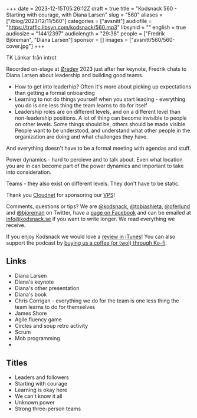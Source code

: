 +++
date = 2023-12-15T05:26:12Z
draft = true
title = "Kodsnack 560 - Starting with courage, with Diana Larsen"
slug = "560"
aliases = ["/blog/2023/12/11/560"]
categories = ["avsnitt"]
audiofile = "https://traffic.libsyn.com/kodsnack/560.mp3"
libsynid = ""
english = true
audiosize = "14412397"
audiolength = "29:38"
people = ["Fredrik Björeman", "Diana Larsen"]
sponsor = []
images = ["avsnitt/560/560-cover.jpg"]
+++

TK Länkar från introt

Recorded on-stage at [Øredev](https://oredev.org/) 2023 just after her keynote, Fredrik chats to Diana Larsen about leadership and building good teams.

* How to get into leaderhip? Often it's more about picking up expectations than getting a formal onboarding
* Learning to not do things yourself when you start leading - everything you do is one less thing the team learns to do for itself
* Leadership roles are on different levels, and on a different level than non-leadership positions. A lot of thing can become invisible to people on other levels. Some things should be, others should be made visible. People want to be understood, and understand what other people in the organization are doing and what challenges they have.

And everything doesn't have to be a formal meeting with agendas and stuff.

Power dynamics - hard to percieve and to talk about. Even what location you are in can become part of the power dynamics and important to take into consideration.

Teams - they also exist on different levels. They don't have to be static.

Thank you [Cloudnet](http://www.cloudnet.se) for sponsoring our [VPS](http://en.wikipedia.org/wiki/Virtual_private_server)!

Comments, questions or tips? We are [@kodsnack](https://www.twitter.com/kodsnack), [@tobiashieta](https://www.twitter.com/tobiashieta), [@oferlund](https://twitter.com/oferlund) and [@bjoreman](https://www.twitter.com/bjoreman) on Twitter, have a [page on Facebook](https://www.facebook.com/kodsnack) and can be emailed at [info@kodsnack.se](mailto:info@kodsnack.se) if you want to write longer. We read everything we receive.

If you enjoy Kodsnack we would love a [review in iTunes](http://itunes.apple.com/se/podcast/kodsnack/id561631498?l=en)! You can also support the podcast by <a href="https://ko-fi.com/kodsnack" rel="payment">buying us a coffee (or two!) through Ko-fi</a>.

## Links ##
* Diana Larsen
* Diana's keynote
* Diana's other presentation
* Diana's book
* Chris Corrigan - everything we do for the team is one less thing the team learns to do for themselves
* James Shore
* Agile fluency game
* Circles and soup retro activity
* Scrum
* Mob programming
* 

## Titles ##
* Leaders and followers
* Starting with courage
* Learning is okay here
* We can't know it all
* Unknown power
* Strong three-person teams